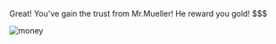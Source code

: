 Great! You've gain the trust from Mr.Mueller! He reward you gold! $$$  

![money](stay/coin-3468151_96)